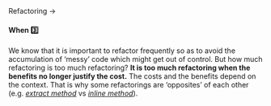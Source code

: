 <link rel="stylesheet" href="{{baseUrl}}/css/textbook.css">

<div class="website-content">

<div id="path">Refactoring → </div>

<div id="title">

#### When :three:

</div>

<div id="body">

We know that it is important to refactor frequently so as to avoid the accumulation of ‘messy’ code which might get out of control. But how much refactoring is too much refactoring? **It is too much refactoring when the benefits no longer justify the cost.** The costs and the benefits depend on the context. That is why some refactorings are ‘opposites’ of each other (e.g. [_extract method_](https://refactoring.com/catalog/extractMethod.html) vs [_inline method_](https://refactoring.com/catalog/inlineMethod.html)).

</div>

<div id="extras">

<include src="exercises.md" />

</div>

</div>
